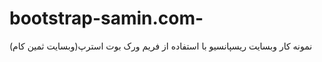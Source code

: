 # bootstrap-samin.com-
نمونه کار وبسایت ریسپانسیو با استفاده از فریم ورک بوت استرپ(وبسایت ثمین کام)
